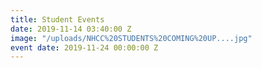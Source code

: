 ```yaml
---
title: Student Events
date: 2019-11-14 03:40:00 Z
image: "/uploads/NHCC%20STUDENTS%20COMING%20UP....jpg"
event date: 2019-11-24 00:00:00 Z
---
```


